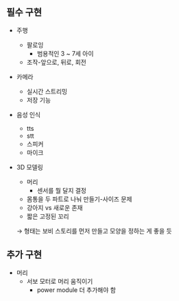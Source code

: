 ## 필수 구현

- 주행
    - 팔로잉
        - 범용적인 3 ~ 7세 아이
    - 조작-앞으로, 뒤로, 회전
- 카메라
    - 실시간 스트리밍
    - 저장 기능
- 음성 인식
    - tts
    - stt
    - 스피커
    - 마이크
- 3D 모델링
    - 머리
        - 센서를 뭘 달지 결정
    - 몸통을 두 파트로 나눠 만들기-사이즈 문제
    - 강아지 vs 새로운 존재
    - 짧은 고정된 꼬리
    
    → 형태는 보비 스토리를 먼저 만들고 모양을 정하는 게 좋을 듯
    

## 추가 구현

- 머리
    - 서보 모터로 머리 움직이기
        - power module 더 추가해야 함